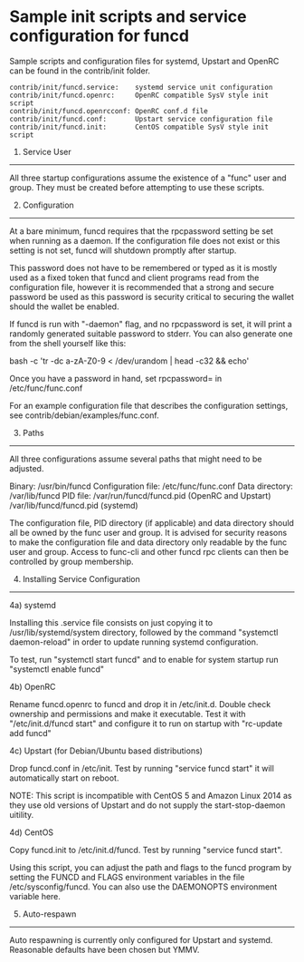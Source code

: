 Sample init scripts and service configuration for funcd
==========================================================

Sample scripts and configuration files for systemd, Upstart and OpenRC
can be found in the contrib/init folder.

    contrib/init/funcd.service:    systemd service unit configuration
    contrib/init/funcd.openrc:     OpenRC compatible SysV style init script
    contrib/init/funcd.openrcconf: OpenRC conf.d file
    contrib/init/funcd.conf:       Upstart service configuration file
    contrib/init/funcd.init:       CentOS compatible SysV style init script

1. Service User
---------------------------------

All three startup configurations assume the existence of a "func" user
and group.  They must be created before attempting to use these scripts.

2. Configuration
---------------------------------

At a bare minimum, funcd requires that the rpcpassword setting be set
when running as a daemon.  If the configuration file does not exist or this
setting is not set, funcd will shutdown promptly after startup.

This password does not have to be remembered or typed as it is mostly used
as a fixed token that funcd and client programs read from the configuration
file, however it is recommended that a strong and secure password be used
as this password is security critical to securing the wallet should the
wallet be enabled.

If funcd is run with "-daemon" flag, and no rpcpassword is set, it will
print a randomly generated suitable password to stderr.  You can also
generate one from the shell yourself like this:

bash -c 'tr -dc a-zA-Z0-9 < /dev/urandom | head -c32 && echo'

Once you have a password in hand, set rpcpassword= in /etc/func/func.conf

For an example configuration file that describes the configuration settings,
see contrib/debian/examples/func.conf.

3. Paths
---------------------------------

All three configurations assume several paths that might need to be adjusted.

Binary:              /usr/bin/funcd
Configuration file:  /etc/func/func.conf
Data directory:      /var/lib/funcd
PID file:            /var/run/funcd/funcd.pid (OpenRC and Upstart)
                     /var/lib/funcd/funcd.pid (systemd)

The configuration file, PID directory (if applicable) and data directory
should all be owned by the func user and group.  It is advised for security
reasons to make the configuration file and data directory only readable by the
func user and group.  Access to func-cli and other funcd rpc clients
can then be controlled by group membership.

4. Installing Service Configuration
-----------------------------------

4a) systemd

Installing this .service file consists on just copying it to
/usr/lib/systemd/system directory, followed by the command
"systemctl daemon-reload" in order to update running systemd configuration.

To test, run "systemctl start funcd" and to enable for system startup run
"systemctl enable funcd"

4b) OpenRC

Rename funcd.openrc to funcd and drop it in /etc/init.d.  Double
check ownership and permissions and make it executable.  Test it with
"/etc/init.d/funcd start" and configure it to run on startup with
"rc-update add funcd"

4c) Upstart (for Debian/Ubuntu based distributions)

Drop funcd.conf in /etc/init.  Test by running "service funcd start"
it will automatically start on reboot.

NOTE: This script is incompatible with CentOS 5 and Amazon Linux 2014 as they
use old versions of Upstart and do not supply the start-stop-daemon uitility.

4d) CentOS

Copy funcd.init to /etc/init.d/funcd. Test by running "service funcd start".

Using this script, you can adjust the path and flags to the funcd program by
setting the FUNCD and FLAGS environment variables in the file
/etc/sysconfig/funcd. You can also use the DAEMONOPTS environment variable here.

5. Auto-respawn
-----------------------------------

Auto respawning is currently only configured for Upstart and systemd.
Reasonable defaults have been chosen but YMMV.
